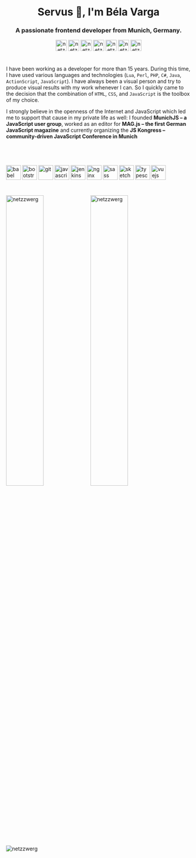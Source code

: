 <h1 align="center">Servus 👋, I'm Béla Varga</h1>
<h3 align="center">A passionate frontend developer from Munich, Germany.</h3>



<p align="center">
<a href="https://codepen.io/netzzwerg" target="blank"><img align="center" src="https://cdn.jsdelivr.net/npm/simple-icons@3.0.1/icons/codepen.svg" alt="netzzwerg" height="30" width="30" /></a>
<a href="https://dev.to/netzzwerg" target="blank"><img align="center" src="https://cdn.jsdelivr.net/npm/simple-icons@3.0.1/icons/dev-dot-to.svg" alt="netzzwerg" height="30" width="30" /></a>
<a href="https://twitter.com/netzzwerg" target="blank"><img align="center" src="https://cdn.jsdelivr.net/npm/simple-icons@3.0.1/icons/twitter.svg" alt="netzzwerg" height="30" width="30" /></a>
<a href="https://codesandbox.com/netzzwerg" target="blank"><img align="center" src="https://cdn.jsdelivr.net/npm/simple-icons@3.0.1/icons/codesandbox.svg" alt="netzzwerg" height="30" width="30" /></a>
<a href="https://fb.com/netzzwergtv" target="blank"><img align="center" src="https://cdn.jsdelivr.net/npm/simple-icons@3.0.1/icons/facebook.svg" alt="netzzwergtv" height="30" width="30" /></a>
<a href="https://instagram.com/netzzwergtv" target="blank"><img align="center" src="https://cdn.jsdelivr.net/npm/simple-icons@3.0.1/icons/instagram.svg" alt="netzzwergtv" height="30" width="30" /></a>
<a href="https://dribbble.com/netzzwerg" target="blank"><img align="center" src="https://cdn.jsdelivr.net/npm/simple-icons@3.0.1/icons/dribbble.svg" alt="netzzwerg" height="30" width="30" /></a>
</p>

<h1></h1>


I have been working as a developer for more than 15 years. During this time, I have used various languages and technologies (`Lua`, `Perl`, `PHP`, `C#`, `Java`, `ActionScript`, `JavaScript`). I have always been a visual person and try to produce visual results with my work whenever I can. So I quickly came to the decision that the combination of `HTML`, `CSS`, and `JavaScript` is the toolbox of my choice.


I strongly believe in the openness of the Internet and JavaScript which led me to support that cause in my private life as well: I founded **MunichJS – a JavaScript user group**, worked as an editor for **MAG.js – the first German JavaScript magazine** and currently organizing the **JS Kongress – community-driven JavaScript Conference in Munich**


<h1></h1>

<br/>

<p><img src="https://www.vectorlogo.zone/logos/babeljs/babeljs-icon.svg" alt="babel" width="40" height="40"/> <img src="https://devicons.github.io/devicon/devicon.git/icons/bootstrap/bootstrap-plain.svg" alt="bootstrap" width="40" height="40"/> <img src="https://www.vectorlogo.zone/logos/git-scm/git-scm-icon.svg" alt="git" width="40" height="40"/> <img src="https://devicons.github.io/devicon/devicon.git/icons/javascript/javascript-original.svg" alt="javascript" width="40" height="40"/> <img src="https://www.vectorlogo.zone/logos/jenkins/jenkins-icon.svg" alt="jenkins" width="40" height="40"/> <img src="https://devicons.github.io/devicon/devicon.git/icons/nginx/nginx-original.svg" alt="nginx" width="40" height="40"/> <img src="https://devicons.github.io/devicon/devicon.git/icons/sass/sass-original.svg" alt="sass" width="40" height="40"/> <img src="https://www.vectorlogo.zone/logos/sketchapp/sketchapp-icon.svg" alt="sketch" width="40" height="40"/> <img src="https://devicons.github.io/devicon/devicon.git/icons/typescript/typescript-original.svg" alt="typescript" width="40" height="40"/> <img src="https://devicons.github.io/devicon/devicon.git/icons/vuejs/vuejs-original-wordmark.svg" alt="vuejs" width="40" height="40"/></p>


<h1></h1>


<img align="left" src="https://github-readme-stats.vercel.app/api/top-langs/?username=netzzwerg&layout=compact&hide=html?theme=vue" alt="netzzwerg" width="45%" />
<img align="center" src="https://github-readme-stats.vercel.app/api?username=netzzwerg&show_icons=true?theme=vue" alt="netzzwerg" width="45%"  />




<p align="left"> <img src="https://komarev.com/ghpvc/?username=netzzwerg" alt="netzzwerg" /> </p>
